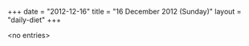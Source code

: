 +++
date = "2012-12-16"
title = "16 December 2012 (Sunday)"
layout = "daily-diet"
+++

\<no entries\>